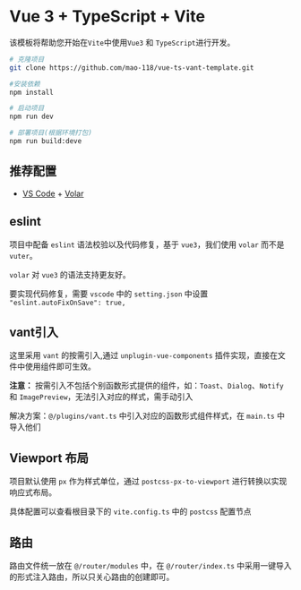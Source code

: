 # Vue 3 + TypeScript + Vite

该模板将帮助您开始在`Vite`中使用`Vue3` 和 `TypeScript`进行开发。


```bash
# 克隆项目
git clone https://github.com/mao-118/vue-ts-vant-template.git

#安装依赖
npm install

# 启动项目
npm run dev

# 部署项目(根据环境打包)
npm run build:deve
```

## 推荐配置

- [VS Code](https://code.visualstudio.com/) + [Volar](https://marketplace.visualstudio.com/items?itemName=Vue.volar)

## eslint
项目中配备 `eslint` 语法校验以及代码修复，基于 `vue3`，我们使用 `volar` 而不是 `vuter`。

`volar` 对 `vue3` 的语法支持更友好。

要实现代码修复，需要 `vscode` 中的 `setting.json` 中设置 `"eslint.autoFixOnSave": true,`

## vant引入

这里采用 `vant` 的按需引入,通过 `unplugin-vue-components` 插件实现，直接在文件中使用组件即可生效。

**注意：** 按需引入不包括个别函数形式提供的组件，如：`Toast`、`Dialog`、`Notify` 和 `ImagePreview`，无法引入对应的样式，需手动引入

解决方案：`@/plugins/vant.ts` 中引入对应的函数形式组件样式，在 `main.ts` 中导入他们

## Viewport 布局

项目默认使用 `px` 作为样式单位，通过 `postcss-px-to-viewport` 进行转换以实现响应式布局。

具体配置可以查看根目录下的 `vite.config.ts` 中的 `postcss` 配置节点

## 路由

路由文件统一放在 `@/router/modules` 中，在 `@/router/index.ts` 中采用一键导入的形式注入路由，所以只关心路由的创建即可。

